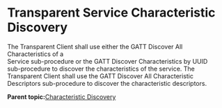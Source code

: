# Transparent Service Characteristic Discovery

The Transparent Client shall use either the GATT Discover All Characteristics of a<br /> Service sub-procedure or the GATT Discover Characteristics by UUID<br /> sub-procedure to discover the characteristics of the service. The<br /> Transparent Client shall use the GATT Discover All Characteristic<br /> Descriptors sub-procedure to discover the characteristic descriptors.

**Parent topic:**[Characteristic Discovery](GUID-FBBB616D-45B7-4D5A-BD0A-C931F07DB126.md)

